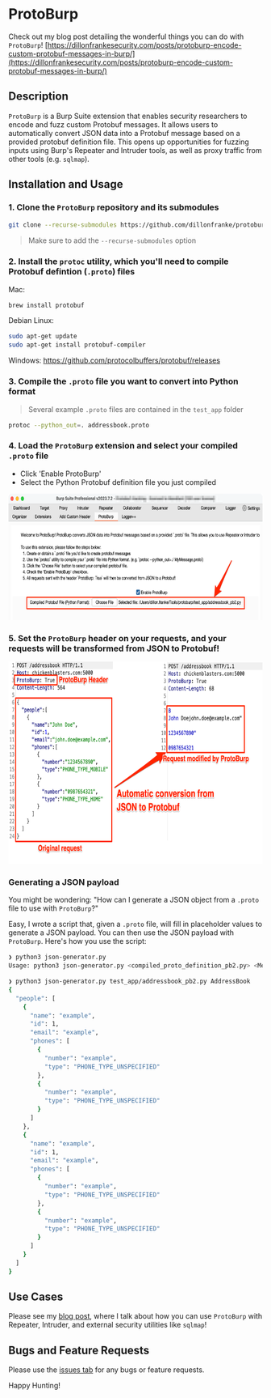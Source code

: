 # ProtoBurp
Check out my blog post detailing the wonderful things you can do with `ProtoBurp`! [https://dillonfrankesecurity.com/posts/protoburp-encode-custom-protobuf-messages-in-burp/](https://dillonfrankesecurity.com/posts/protoburp-encode-custom-protobuf-messages-in-burp/)

## Description
`ProtoBurp` is a Burp Suite extension that enables security researchers to encode and fuzz custom Protobuf messages. It allows users to automatically convert JSON data into a Protobuf message based on a provided protobuf definition file. This opens up opportunities for fuzzing inputs using Burp's Repeater and Intruder tools, as well as proxy traffic from other tools (e.g. `sqlmap`).

## Installation and Usage

### 1. Clone the `ProtoBurp` repository and its submodules
```bash
git clone --recurse-submodules https://github.com/dillonfranke/protoburp.git
```
> Make sure to add the `--recurse-submodules` option
### 2. Install the `protoc` utility, which you'll need to compile Protobuf defintion (`.proto`) files
Mac:
```bash
brew install protobuf
```
Debian Linux:
```bash
sudo apt-get update
sudo apt-get install protobuf-compiler
```
Windows:
https://github.com/protocolbuffers/protobuf/releases

### 3. Compile the `.proto` file you want to convert into Python format
> Several example `.proto` files are contained in the `test_app` folder
```bash
protoc --python_out=. addressbook.proto
```

### 4. Load the `ProtoBurp` extension and select your compiled `.proto` file
- Click 'Enable ProtoBurp'
- Select the Python Protobuf definition file you just compiled

<img src="images/protoburp-extension-tab.png" height="250">

### 5. Set the `ProtoBurp` header on your requests, and your requests will be transformed from JSON to Protobuf!
<img src="images/protoburp-transformation.png" height="400">

### Generating a JSON payload
You might be wondering: "How can I generate a JSON object from a `.proto` file to use with `ProtoBurp`?"

Easy, I wrote a script that, given a `.proto` file, will fill in placeholder values to generate a JSON payload. You can then use the JSON payload with `ProtoBurp`. Here's how you use the script:

```bash
❯ python3 json-generator.py
Usage: python3 json-generator.py <compiled_proto_definition_pb2.py> <MessageName>
```
```bash
❯ python3 json-generator.py test_app/addressbook_pb2.py AddressBook
{
  "people": [
    {
      "name": "example",
      "id": 1,
      "email": "example",
      "phones": [
        {
          "number": "example",
          "type": "PHONE_TYPE_UNSPECIFIED"
        },
        {
          "number": "example",
          "type": "PHONE_TYPE_UNSPECIFIED"
        }
      ]
    },
    {
      "name": "example",
      "id": 1,
      "email": "example",
      "phones": [
        {
          "number": "example",
          "type": "PHONE_TYPE_UNSPECIFIED"
        },
        {
          "number": "example",
          "type": "PHONE_TYPE_UNSPECIFIED"
        }
      ]
    }
  ]
}
```

## Use Cases
Please see my [blog post](https://dillonfrankesecurity.com/posts/protoburp-encode-custom-protobuf-messages-in-burp/), where I talk about how you can use `ProtoBurp` with Repeater, Intruder, and external security utilities like `sqlmap`!

## Bugs and Feature Requests
Please use the [issues tab](https://github.com/dillonfranke/protoburp/issues) for any bugs or feature requests.

Happy Hunting!